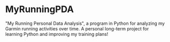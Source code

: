 # MyRunningPDA
"My Running Personal Data Analysis", a program in Python for analyzing my Garmin running activities over time. A personal long-term project for learning Python and improving my training plans!
